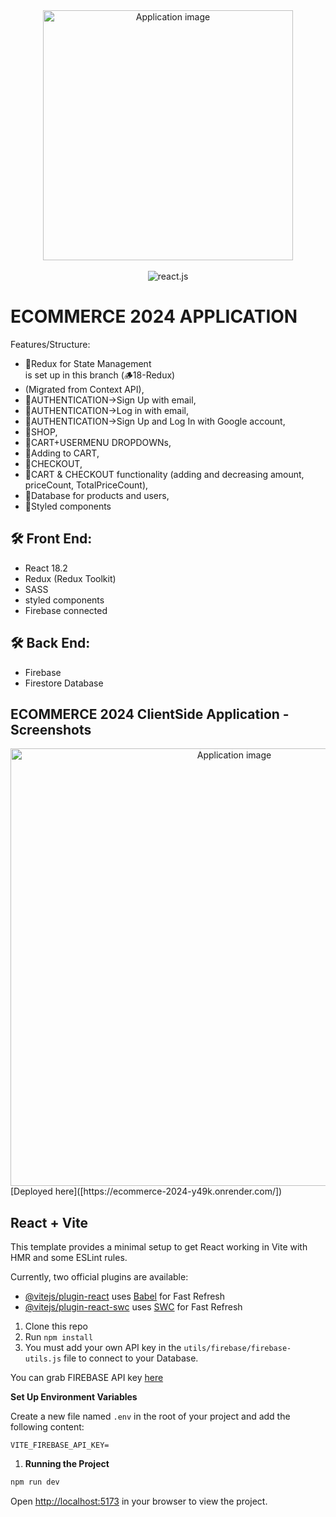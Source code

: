  <div align="center">
  <img alt="Application image" src="https://cdn.shopify.com/s/files/1/0070/7032/files/ecommerce_apps.jpg?v=1665592014" width="400" />
</div>
<br>
  <div align="center">
    <img src="https://img.shields.io/badge/-React_JS-black?style=for-the-badge&logoColor=white&logo=react&color=61DAFB" alt="react.js" />
  </div>

# ECOMMERCE 2024 APPLICATION

Features/Structure:
- 🚀Redux for State Management<br> is set up in this branch (🪵18-Redux)
- (Migrated from Context API), 
- 🚀AUTHENTICATION->Sign Up with email, 
- 🚀AUTHENTICATION->Log in with email, 
- 🚀AUTHENTICATION->Sign Up and Log In with Google account, 
- 🚀SHOP, 
- 🚀CART+USERMENU DROPDOWNs, 
- 🚀Adding to CART,
- 🚀CHECKOUT,
- 🚀CART & CHECKOUT functionality (adding and decreasing amount, priceCount, TotalPriceCount),
- 🚀Database for products and users,
- 🚀Styled components

## 🛠 Front End:

- React 18.2
- Redux (Redux Toolkit)
- SASS
- styled components
- Firebase connected

## 🛠 Back End:
- Firebase
- Firestore Database

## ECOMMERCE 2024 ClientSide Application - Screenshots

<div align="center">
  <img alt="Application image" src="https://vargaae.hu/images/projects/e-comm-2024-git.png" width="700" />
</div>
[Deployed here]([https://ecommerce-2024-y49k.onrender.com/])

## React + Vite

This template provides a minimal setup to get React working in Vite with HMR and some ESLint rules.

Currently, two official plugins are available:

- [@vitejs/plugin-react](https://github.com/vitejs/vite-plugin-react/blob/main/packages/plugin-react/README.md) uses [Babel](https://babeljs.io/) for Fast Refresh
- [@vitejs/plugin-react-swc](https://github.com/vitejs/vite-plugin-react-swc) uses [SWC](https://swc.rs/) for Fast Refresh

1. Clone this repo
2. Run `npm install`
3. You must add your own API key in the `utils/firebase/firebase-utils.js` file to connect to your Database.

You can grab FIREBASE API key [here](https://firebase.google.com/)

**Set Up Environment Variables**

Create a new file named `.env` in the root of your project and add the following content:

```env
VITE_FIREBASE_API_KEY=
```

1. **Running the Project**

```bash
npm run dev
```

Open [http://localhost:5173](http://localhost:5173) in your browser to view the project.
